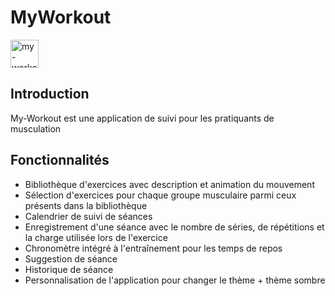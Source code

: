 # MyWorkout

<a href="http://my-workout.alexandre-vernet.fr/" target="_blank" rel="noreferrer">
<img alt="my-workout logo" src="https://raw.githubusercontent.com/Alexandre-Vernet/My-Workout/refs/heads/main/apps/app/public/favicon.ico" width="45">
</a>

## Introduction
My-Workout est une application de suivi pour les pratiquants de musculation


## Fonctionnalités
- Bibliothèque d'exercices avec description et animation du mouvement
- Sélection d'exercices pour chaque groupe musculaire parmi ceux présents dans la bibliothèque
- Calendrier de suivi de séances
- Enregistrement d'une séance avec le nombre de séries, de répétitions et la charge utilisée lors de l'exercice
- Chronomètre intégré à l'entraînement pour les temps de repos
- Suggestion de séance
- Historique de séance
- Personnalisation de l'application pour changer le thème + thème sombre
